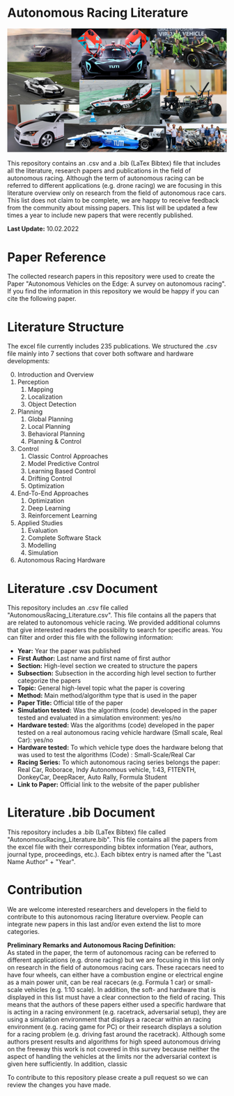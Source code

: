 # Autonomous Racing Literature

![Title Picture ESWeek 2021](docs/Title.png)

This repository contains an .csv and a .bib (LaTex Bibtex) file that includes all the literature, research papers and publications in the field of autonomous racing. Although the term of autonomous racing can be referred to different applications (e.g. drone racing) we are focusing in this literature overview only on research from the field of autonomous race cars. This list does not claim to be complete, we are happy to receive feedback from the community about missing papers. This list will be updated a few times a year to include new papers that were recently published.

**Last Update:** 10.02.2022

# Paper Reference
The collected research papers in this repository were used to create the Paper "Autonomous Vehicles on the Edge: A survey on autonomous racing". If you find the information in this repository we would be happy if you can cite the following paper.


# Literature Structure
The excel file currently includes 235 publications. We structured the .csv file mainly into 7 sections that cover both software and hardware developments:

0. Introduction and Overview
1. Perception
   1. Mapping
   2. Localization
   3. Object Detection
2. Planning
   1. Global Planning
   2. Local Planning
   3. Behavioral Planning
   4. Planning & Control
3. Control
   1. Classic Control Approaches
   2. Model Predictive Control
   3. Learning Based Control
   4. Drifting Control
   5. Optimization
4. End-To-End Approaches
   1. Optimization
   2. Deep Learning
   3. Reinforcement Learning
5. Applied Studies
   1. Evaluation
   2. Complete Software Stack
   3. Modelling
   4. Simulation
6. Autonomous Racing Hardware

# Literature .csv Document
This repository includes an .csv file called "AutonomousRacing_Literature.csv". This file contains all the papers that are related to autonomous vehicle racing. We provided additional columns that give interested readers the possibility to search for specific areas. You can filter and order this file with the following information:
* **Year:** Year the paper was published
* **First Author:** Last name and first name of first author
* **Section:** High-level section we created to structure the papers
* **Subsection:** Subsection in the according high level section to further categorize the papers
* **Topic:** General high-level topic what the paper is covering
* **Method:** Main method/algorithm type that is used in the paper
* **Paper Title:** Official title of the paper
* **Simulation tested:** Was the algorithms (code) developed in the paper tested and evaluated in a simulation environment: yes/no
* **Hardware tested:** Was the algorithms (code) developed in the paper tested on a real autonomous racing vehicle hardware (Small scale, Real Car): yes/no
* **Hardware tested:** To which vehicle type does the hardware belong that was used to test the algorithms (Code) : Small-Scale/Real Car
* **Racing Series:** To which autonomous racing series belongs the paper: Real Car, Roborace, Indy Autonomous vehicle, 1:43, F1TENTH, DonkeyCar, DeepRacer, Auto Rally, Formula Student
* **Link to Paper:** Official link to the website of the paper publisher

# Literature .bib Document
This repository includes a .bib (LaTex Bibtex) file called "AutonomousRacing_Literature.bib". This file contains all the papers from the excel file with their corresponding bibtex information (Year, authors, journal type, proceedings, etc.).
Each bibtex entry is named after the "Last Name Author" + "Year".

# Contribution
We are welcome interested researchers and developers in the field to contribute to this autonomous racing literature overview. People can integrate new papers in this last and/or even extend the list to more categories.

**Preliminary Remarks and Autonomous Racing Definition:** \
As stated in the paper, the term of autonomous racing can be referred to different applications (e.g. drone racing) but we are focusing in this list only on research in the field of autonomous racing cars. These racecars need to have four wheels, can either have a combustion engine or electrical engine as a main power unit, can be real racecars (e.g. Formula 1 car) or small-scale vehicles (e.g. 1:10 scale). In addition, the soft- and hardware that is displayed in this list must have a clear connection to the field of racing. This means that the authors of these papers either used a specific hardware that is acting in a racing environment (e.g. racetrack, adversarial setup), they are using a simulation environment that displays a racecar within an racing environment (e.g. racing game for PC) or their research displays a solution for a racing problem (e.g. driving fast around the racetrack). Although some authors present results and algorithms for high speed autonomous driving on the freeway this work is not covered in this survey because neither the aspect of handling the vehicles at the limits nor the adversarial context is given here sufficiently. In addition, classic

To contribute to this repository please create a pull request so we can review the changes you have made.
